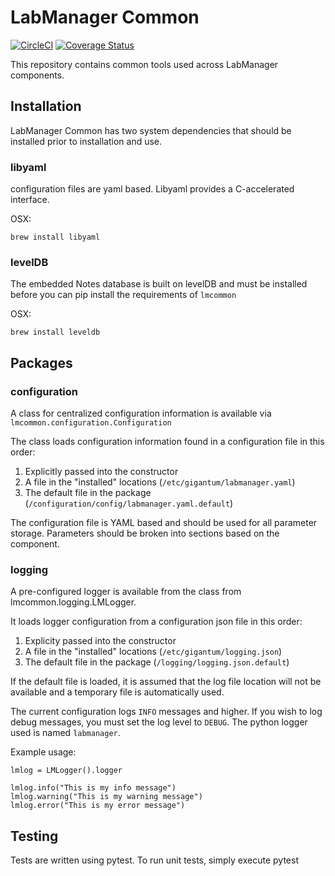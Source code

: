 # LabManager Common

[![CircleCI](https://circleci.com/gh/gigantum/labmanager-common.svg?style=svg&circle-token=3cb82b88ad0817673298c4c16b57fa7ace78cd45)](https://circleci.com/gh/gigantum/labmanager-common)
[![Coverage Status](https://coveralls.io/repos/github/gigantum/labmanager-common/badge.svg?branch=integration&t=X8AMcV)](https://coveralls.io/github/gigantum/labmanager-common?branch=master)

This repository contains common tools used across LabManager components.

## Installation

LabManager Common has two system dependencies that should be installed prior to installation and use.

### libyaml

configuration files are yaml based. Libyaml provides a C-accelerated interface.

OSX:

```
brew install libyaml
```

### levelDB
The embedded Notes database is built on levelDB and must be installed before you can pip install
the requirements of `lmcommon`

OSX:

```
brew install leveldb
```


## Packages

### configuration

A class for centralized configuration information is available via `lmcommon.configuration.Configuration`

The class loads configuration information found in a configuration file in this order:
    
1. Explicitly passed into the constructor
2. A file in the "installed" locations (`/etc/gigantum/labmanager.yaml`)
3. The default file in the package (`/configuration/config/labmanager.yaml.default`)

The configuration file is YAML based and should be used for all parameter storage. Parameters should be broken into 
sections based on the component.

### logging

A pre-configured logger is available from the class from lmcommon.logging.LMLogger. 

It loads logger configuration from a configuration json file in this order:

1. Explicity passed into the constructor
2. A file in the "installed" locations (`/etc/gigantum/logging.json`)
3. The default file in the package (`/logging/logging.json.default`)

If the default file is loaded, it is assumed that the log file location will not be available and a temporary file is 
automatically used.

The current configuration logs `INFO` messages and higher. If you wish to log debug messages, you must set the log level
to `DEBUG`. The python logger used is named `labmanager`.

Example usage:

```
lmlog = LMLogger().logger

lmlog.info("This is my info message")
lmlog.warning("This is my warning message")
lmlog.error("This is my error message")
```


## Testing

Tests are written using pytest. To run unit tests, simply execute pytest